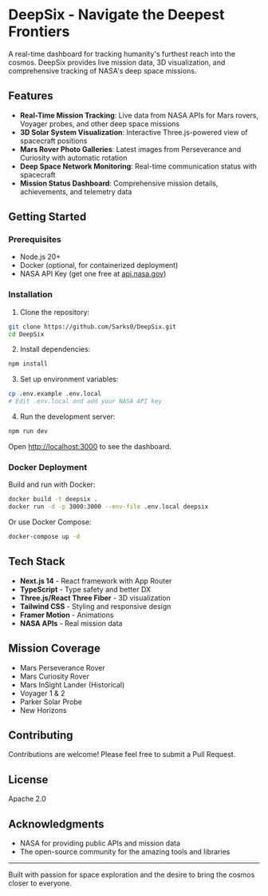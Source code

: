 # DeepSix - Navigate the Deepest Frontiers

A real-time dashboard for tracking humanity's furthest reach into the cosmos. DeepSix provides live mission data, 3D visualization, and comprehensive tracking of NASA's deep space missions.

## Features

- **Real-Time Mission Tracking**: Live data from NASA APIs for Mars rovers, Voyager probes, and other deep space missions
- **3D Solar System Visualization**: Interactive Three.js-powered view of spacecraft positions
- **Mars Rover Photo Galleries**: Latest images from Perseverance and Curiosity with automatic rotation
- **Deep Space Network Monitoring**: Real-time communication status with spacecraft
- **Mission Status Dashboard**: Comprehensive mission details, achievements, and telemetry data

## Getting Started

### Prerequisites

- Node.js 20+
- Docker (optional, for containerized deployment)
- NASA API Key (get one free at [api.nasa.gov](https://api.nasa.gov))

### Installation

1. Clone the repository:

```bash
git clone https://github.com/Sarks0/DeepSix.git
cd DeepSix
```

2. Install dependencies:

```bash
npm install
```

3. Set up environment variables:

```bash
cp .env.example .env.local
# Edit .env.local and add your NASA API key
```

4. Run the development server:

```bash
npm run dev
```

Open [http://localhost:3000](http://localhost:3000) to see the dashboard.

### Docker Deployment

Build and run with Docker:

```bash
docker build -t deepsix .
docker run -d -p 3000:3000 --env-file .env.local deepsix
```

Or use Docker Compose:

```bash
docker-compose up -d
```

## Tech Stack

- **Next.js 14** - React framework with App Router
- **TypeScript** - Type safety and better DX
- **Three.js/React Three Fiber** - 3D visualization
- **Tailwind CSS** - Styling and responsive design
- **Framer Motion** - Animations
- **NASA APIs** - Real mission data

## Mission Coverage

- Mars Perseverance Rover
- Mars Curiosity Rover
- Mars InSight Lander (Historical)
- Voyager 1 & 2
- Parker Solar Probe
- New Horizons

## Contributing

Contributions are welcome! Please feel free to submit a Pull Request.

## License

Apache 2.0

## Acknowledgments

- NASA for providing public APIs and mission data
- The open-source community for the amazing tools and libraries

---

Built with passion for space exploration and the desire to bring the cosmos closer to everyone.
